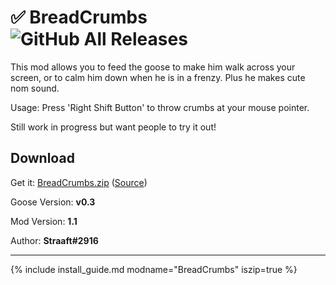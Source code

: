 # ✅ BreadCrumbs ![GitHub All Releases](https://img.shields.io/github/downloads/euandeas/GooseMod_BreadCrumbs/total?logo=github)

This mod allows you to feed the goose to make him walk across your screen, or to calm him down when he is in a frenzy. Plus he makes cute nom sound.

Usage: Press 'Right Shift Button' to throw crumbs at your mouse pointer.

Still work in progress but want people to try it out!

## Download

Get it: [BreadCrumbs.zip](https://github.com/euandeas/GooseMod_BreadCrumbs/releases/tag/1.1)
([Source](https://github.com/euandeas/GooseMod_BreadCrumbs))

Goose Version: **v0.3**

Mod Version: **1.1**

Author: **Straaft#2916**

---

{% include install_guide.md modname="BreadCrumbs" iszip=true %}
